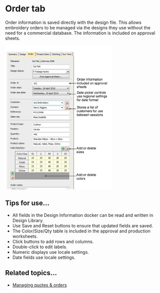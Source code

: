 # Order tab

Order information is saved directly with the design file. This allows embroidery orders to be managed via the designs they use without the need for a commercial database. The information is included on approval sheets.

![manage_designs00045.png](assets/manage_designs00045.png)

## Tips for use...

- All fields in the Design Information docker can be read and written in Design Library.
- Use Save and Reset buttons to ensure that updated fields are saved.
- The Color/Size/Qty table is included in the approval and production worksheets.
- Click buttons to add rows and columns.
- Double-click to edit labels.
- Numeric displays use locale settings.
- Date fields use locale settings.

## Related topics...

- [Managing quotes & orders](Managing_quotes_orders)
